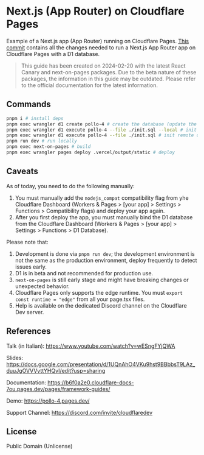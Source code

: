 # Next.js (App Router) on Cloudflare Pages

Example of a Next.js app (App Router) running on Cloudflare Pages.
[This commit](https://github.com/lusentis/workshop-next-on-pages/commit/4c6ffbb11cfb2b13b8ac6ba907e350e60604add9?diff=split&w=1) contains all the changes needed to run a Next.js App Router app on Cloudflare Pages with a D1 database.

> This guide has been created on 2024-02-20 with the latest React Canary and next-on-pages packages. Due to the beta nature of these packages, the information in this guide may be outdated. Please refer to the official documentation for the latest information.

## Commands

```bash
pnpm i # install deps
pnpm exec wrangler d1 create pollo-4 # create the database (update the id in wrangler.toml)
pnpm exec wrangler d1 execute pollo-4 --file ./init.sql --local # init local db
pnpm exec wrangler d1 execute pollo-4 --file ./init.sql # init remote db (careful!)
pnpm run dev # run locally
pnpm exec next-on-pages # build
pnpm exec wrangler pages deploy .vercel/output/static # deploy
```

## Caveats

As of today, you need to do the following manually:

1. You must manually add the `nodejs_compat` compatibility flag from yhe Cloudflare Dashboard (Workers & Pages > [your app] > Settings > Functions > Compatibility flags) and deploy your app again.
2. After you first deploy the app, you must manually bind the D1 database from the Cloudflare Dashboard (Workers & Pages > [your app] > Settings > Functions > D1 Database).

Please note that:

1. Development is done via `pnpm run dev`; the development environment is not the same as the production environment, deploy frequently to detect issues early.
2. D1 is in beta and not recommended for production use.
3. `next-on-pages` is still early stage and might have breaking changes or unexpected behavior.
4. Cloudflare Pages only supports the edge runtime. You must `export const runtime = "edge"` from all your page.tsx files.
5. Help is available on the dedicated Discord channel on the Cloudflare Dev server.

## References

Talk (in Italian): <https://www.youtube.com/watch?v=wESngFYjQWA>

Slides: <https://docs.google.com/presentation/d/1UQnAhO4VKu9hst9BBbbsT9LAz_duuJgOVVVvttYHQvI/edit?usp=sharing>

Documentation: <https://b6f0a2e0.cloudflare-docs-7ou.pages.dev/pages/framework-guides/>

Demo: <https://pollo-4.pages.dev/>

Support Channel: <https://discord.com/invite/cloudflaredev>

## License

Public Domain (Unlicense)
